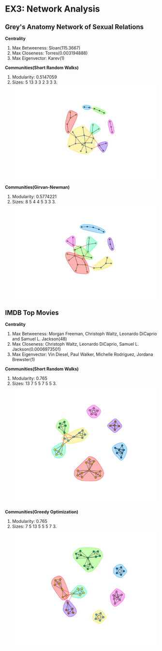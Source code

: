 EX3: Network Analysis
=====================



Grey's Anatomy Network of Sexual Relations
------------------------------------------


**Centrality**
  1. Max Betweeness: Sloan(115.3667)
  2. Max Closeness: Torres(0.003194888)
  3. Max Eigenvector: Karev(1)


**Communities(Short Random Walks)**
  1. Modularity: 0.5147059
  2. Sizes: 5 13 3 3 2 3 3
  3.![grpah1](greys-anatomy-graph1.png)


**Communities(Girvan-Newman)**
  1. Modularity: 0.5774221
  2. Sizes: 8 5 4 4 5 3 3
  3.![grpah1](greys-anatomy-graph2.png)
  


IMDB Top Movies
---------------


**Centrality**
  1. Max Betweeness: Morgan Freeman, Christoph Waltz, Leonardo DiCaprio and Samuel L. Jackson(48)
  2. Max Closeness: Christoph Waltz, Leonardo DiCaprio, Samuel L. Jackson(0.0006973501)
  3. Max Eigenvector: Vin Diesel, Paul Walker, Michelle Rodriguez, Jordana Brewster(1)


**Communities(Short Random Walks)**
  1. Modularity: 0.765
  2. Sizes: 13 7 5 5 7 5 5
  3.![grpah1](imdb-graph1.png)


**Communities(Greedy Optimization)**
  1. Modularity: 0.765
  2. Sizes: 7 5 13 5 5 5 7
  3.![grpah1](imdb-graph2.png)
